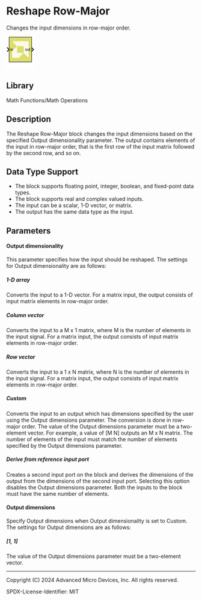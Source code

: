 # Reshape Row-Major

Changes the input dimensions in row-major order.

![](./Images/block.png)

## Library

Math Functions/Math Operations

## Description

The Reshape Row-Major block changes the input dimensions based on the
specified Output dimensionality parameter. The output contains elements
of the input in row-major order, that is the first row of the input
matrix followed by the second row, and so on.

## Data Type Support

- The block supports floating point, integer, boolean, and fixed-point
  data types.
- The block supports real and complex valued inputs.
- The input can be a scalar, 1-D vector, or matrix.
- The output has the same data type as the input.

## Parameters

#### Output dimensionality  
This parameter specifies how the input should be reshaped. The settings
for Output dimensionality are as follows:

##### 1-D array
Converts the input to a 1-D vector. For a matrix input, the output consists of input matrix elements in row-major order.

##### Column vector
Converts the input to a M x 1 matrix, where M is the number of elements in the input signal. For a matrix input, the output consists of input matrix elements in row-major order.

##### Row vector
Converts the input to a 1 x N matrix, where N is the number of elements in the input signal. For a matrix input, the output consists of input matrix elements in row-major order.

##### Custom
Converts the input to an output which has dimensions specified by the user using the Output dimensions parameter. The conversion is done in row-major order. The value of the Output dimensions parameter must be a two-element vector. For example, a value of [M N] outputs an M x N matrix. The number of elements of the input must match the number of elements specified by the Output dimensions parameter.

##### Derive from reference input port
Creates a second input port on the block and derives the dimensions of the output from the dimensions of the second input port. Selecting this option disables the Output dimensions parameter. Both the inputs to the block must have the same number of elements.


#### Output dimensions  
Specify Output dimensions when Output dimensionality is set to Custom.
The settings for Output dimensions are as follows:

##### [1, 1]
The value of the Output dimensions parameter must be a two-element vector.

--------------
Copyright (C) 2024 Advanced Micro Devices, Inc.
All rights reserved.

SPDX-License-Identifier: MIT
